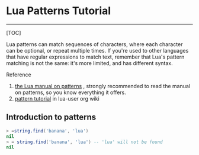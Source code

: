 # Lua Patterns Tutorial
---
[TOC]

Lua patterns can match sequences of characters, where each character can be optional, or repeat multiple times. If you're used to other languages that have regular expressions to match text, remember that Lua's pattern matching is not the same: it's more limited, and has different syntax.

Reference


1. [the Lua manual on patterns](http://www.lua.org/manual/5.1/manual.html#5.4.1) , strongly recommended to read the manual on patterns, so you know everything it offers.
2. [pattern tutorial](http://lua-users.org/wiki/PatternsTutorial) in lua-user org wiki

## Introduction to patterns

```lua
> =string.find('banana', 'lua')
nil
> = string.find('banana', 'lua') -- 'lua' will not be found
nil
```
